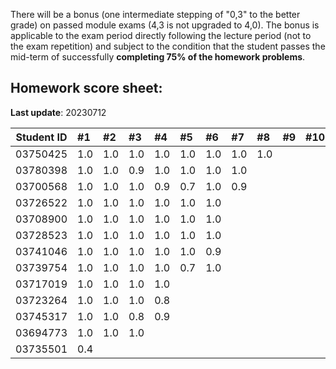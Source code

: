 There will be a bonus (one intermediate stepping of "0,3" to the better grade) on passed module exams (4,3 is not upgraded to 4,0). The bonus is applicable to the exam period directly following the lecture period (not to the exam repetition) and subject to the condition that the student passes the mid-term of successfully **completing 75% of the homework problems**. 


## Homework score sheet:

**Last update**: 20230712

| Student ID | #1   | #2   | #3   | #4   | #5   | #6   | #7   | #8   | #9   | #10  | Sum  |
| ---------- | :--- | :--- | :--- | :--- | :--- | :--- | :--- | :--- | :--- | :--- | :--- |
| 03750425   | 1.0  | 1.0 | 1.0 | 1.0 | 1.0 | 1.0 | 1.0 | 1.0 |  |  | 8.0 |
| 03780398   | 1.0  | 1.0 | 0.9 | 1.0 | 1.0 | 1.0 | 1.0 |  |  |  | 6.9 |
| 03700568   | 1.0  | 1.0 | 1.0 | 0.9 | 0.7 | 1.0 | 0.9 |  |  |  | 6.5 |
| 03726522   | 1.0  | 1.0 | 1.0 | 1.0 | 1.0 | 1.0 |  |  |  |  | 6.0 |
| 03708900   | 1.0  | 1.0 | 1.0 | 1.0 | 1.0 | 1.0 |  |  |  |  | 6.0 |
| 03728523   | 1.0  | 1.0 | 1.0 | 1.0 | 1.0 | 1.0 |  |  |  |  | 6.0 |
| 03741046   | 1.0  | 1.0 | 1.0 | 1.0 | 1.0 | 0.9 |  |  |  |  | 5.9 |
| 03739754   | 1.0  | 1.0 | 1.0 | 1.0 | 0.7 | 1.0 |  |  |  |  | 5.7 |
| 03717019   | 1.0  | 1.0 | 1.0 | 1.0 |  |  |  |  |  |  | 4.0 |
| 03723264   | 1.0  | 1.0 | 1.0 | 0.8 |  |  |  |  |  |  | 3.8 |
| 03745317   | 1.0  | 1.0 | 0.8 | 0.9 |  |  |  |  |  |  | 3.7 |
| 03694773   | 1.0  | 1.0 | 1.0 |  |  |  |  |  |  |  | 3.0 |
| 03735501   | 0.4  |  |  |  |  |  |  |  |  |  | 0.4 |


